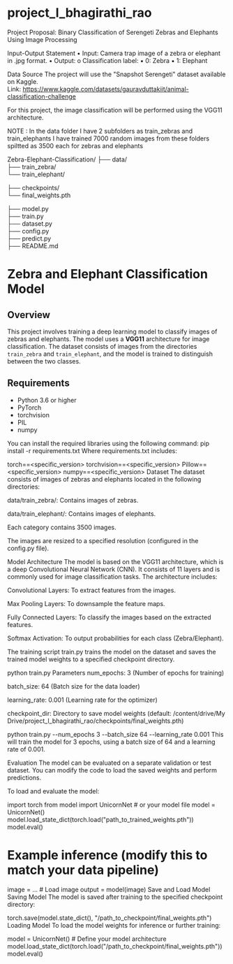 # project_l_bhagirathi_rao
Project Proposal: Binary Classification of Serengeti Zebras and Elephants Using Image Processing 

Input-Output Statement 
• Input: Camera trap image of a zebra or elephant in .jpg format. 
• Output: 
o Classification label: 
▪ 0: Zebra 
▪ 1: Elephant 

Data Source 
The project will use the "Snapshot Serengeti" dataset available on Kaggle.  
Link: https://www.kaggle.com/datasets/gauravduttakiit/animal-classification-challenge 

For this project, the image classification will be performed using the VGG11 architecture. 

NOTE : In the data folder I have 2 subfolders as train_zebras and train_elephants
I have trained 7000 random images from these folders spiltted as 3500 each for zebras and elephants

Zebra-Elephant-Classification/
├── data/                          
    ├── train_zebra/               
    └── train_elephant/

├── checkpoints/                   
    └── final_weights.pth

├── model.py                       
├── train.py                       
├── dataset.py                    
├── config.py                     
├── predict.py                     
├── README.md                      


# Zebra and Elephant Classification Model

## Overview

This project involves training a deep learning model to classify images of zebras and elephants. The model uses a **VGG11** architecture for image classification. The dataset consists of images from the directories `train_zebra` and `train_elephant`, and the model is trained to distinguish between the two classes.

## Requirements

- Python 3.6 or higher
- PyTorch
- torchvision
- PIL
- numpy

You can install the required libraries using the following command:
pip install -r requirements.txt
Where requirements.txt includes:

torch==<specific_version>
torchvision==<specific_version>
Pillow==<specific_version>
numpy==<specific_version>
Dataset
The dataset consists of images of zebras and elephants located in the following directories:

data/train_zebra/: Contains images of zebras.

data/train_elephant/: Contains images of elephants.

Each category contains 3500 images.

The images are resized to a specified resolution (configured in the config.py file).

Model Architecture
The model is based on the VGG11 architecture, which is a deep Convolutional Neural Network (CNN). It consists of 11 layers and is commonly used for image classification tasks. The architecture includes:

Convolutional Layers: To extract features from the images.

Max Pooling Layers: To downsample the feature maps.

Fully Connected Layers: To classify the images based on the extracted features.

Softmax Activation: To output probabilities for each class (Zebra/Elephant).

The training script train.py trains the model on the dataset and saves the trained model weights to a specified checkpoint directory.

python train.py
Parameters
num_epochs: 3 (Number of epochs for training)

batch_size: 64 (Batch size for the data loader)

learning_rate: 0.001 (Learning rate for the optimizer)

checkpoint_dir: Directory to save model weights (default: /content/drive/My Drive/project_l_bhagirathi_rao/checkpoints/final_weights.pth)

python train.py --num_epochs 3 --batch_size 64 --learning_rate 0.001
This will train the model for 3 epochs, using a batch size of 64 and a learning rate of 0.001.

Evaluation
The model can be evaluated on a separate validation or test dataset. You can modify the code to load the saved weights and perform predictions.

To load and evaluate the model:

import torch
from model import UnicornNet  # or your model file
model = UnicornNet()
model.load_state_dict(torch.load("path_to_trained_weights.pth"))
model.eval()

# Example inference (modify this to match your data pipeline)
image = ...  # Load image
output = model(image)
Save and Load Model
Saving Model
The model is saved after training to the specified checkpoint directory:

torch.save(model.state_dict(), "/path_to_checkpoint/final_weights.pth")
Loading Model
To load the model weights for inference or further training:

model = UnicornNet()  # Define your model architecture
model.load_state_dict(torch.load("/path_to_checkpoint/final_weights.pth"))
model.eval()

